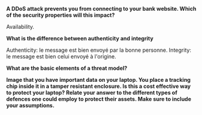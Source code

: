 
**A DDoS attack prevents you from connecting to your bank website. Which of the security
properties will this impact?**

Availability.

**What is the difference between authenticity and integrity**

Authenticity: le message est bien envoyé par la bonne personne.
Integrity: le message est bien celui envoyé à l'origine.

**What are the basic elements of a threat model?**

**Image that you have important data on your laptop. You place a tracking chip inside it in a
tamper resistant enclosure. Is this a cost effective way to protect your laptop? Relate your
answer to the different types of defences one could employ to protect their assets. Make
sure to include your assumptions.**

